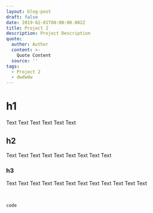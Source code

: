 ```yaml
---
layout: blog-post
draft: false
date: 2019-02-01T00:00:00.002Z
title: Project 2
description: Project Description
quote:
  author: Author
  content: >-
    Quote Content
  source: ''
tags:
  - Project 2
  - dwdwdw
---
```


# h1

Text Text Text Text Text Text

## h2

Text Text Text Text Text Text Text Text Text

### h3

Text Text Text Text Text Text Text Text Text Text Text Text

<br>

`code`